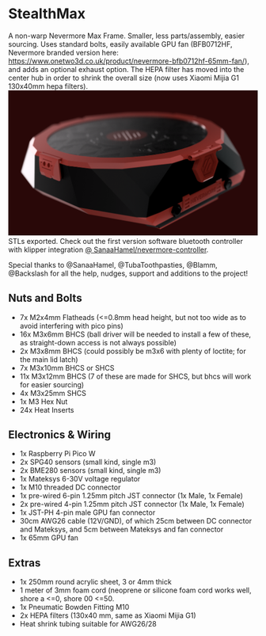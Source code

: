 # StealthMax

A non-warp Nevermore Max Frame. Smaller, less parts/assembly, easier sourcing. Uses standard bolts, easily available GPU fan (BFB0712HF, Nevermore branded version here: https://www.onetwo3d.co.uk/product/nevermore-bfb0712hf-65mm-fan/), and adds an optional exhaust option. The HEPA filter has moved into the center hub in order to shrink the overall size (now uses Xiaomi Mijia G1 130x40mm hepa filters).
![StealthMax](./StealthMax.png)
STLs exported. Check out the first version software bluetooth controller with klipper integration [@ SanaaHamel/nevermore-controller](https://github.com/SanaaHamel/nevermore-controller).

Special thanks to @SanaaHamel, @TubaToothpasties, @Blamm, @Backslash for all the help, nudges, support and additions to the project!

## Nuts and Bolts
- 7x M2x4mm Flatheads (<=0.8mm head height, but not too wide as to avoid interfering with pico pins)
- 16x M3x6mm BHCS (ball driver will be needed to install a few of these, as straight-down access is not always possible)
- 2x M3x8mm BHCS (could possibly be m3x6 with plenty of loctite; for the main lid latch)
- 7x M3x10mm BHCS or SHCS
- 11x M3x12mm BHCS (7 of these are made for SHCS, but bhcs will work for easier sourcing)
- 4x M3x25mm SHCS
- 1x M3 Hex Nut
- 24x Heat Inserts

## Electronics & Wiring
- 1x Raspberry Pi Pico W
- 2x SPG40 sensors (small kind, single m3)
- 2x BME280 sensors (small kind, single m3)
- 1x Mateksys 6-30V voltage regulator
- 1x M10 threaded DC connector
- 1x pre-wired 6-pin 1.25mm pitch JST connector (1x Male, 1x Female)
- 2x pre-wired 4-pin 1.25mm pitch JST connector (1x Male, 1x Female)
- 1x JST-PH 4-pin male GPU fan connector
- 30cm AWG26 cable (12V/GND), of which 25cm between DC connector and Mateksys, and 5cm between Mateksys and fan connector
- 1x 65mm GPU fan

## Extras
- 1x 250mm round acrylic sheet, 3 or 4mm thick
- 1 meter of 3mm foam cord (neoprene or silicone foam cord works well, shore a <=0, shore 00 <=50. 
- 1x Pneumatic Bowden Fitting M10
- 2x HEPA filters (130x40 mm, same as Xiaomi Mijia G1)
- Heat shrink tubing suitable for AWG26/28


